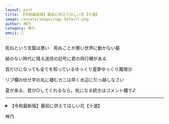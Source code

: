 ```yaml
---
layout: post
title: 【令和最新版】墓前に供えてほしい花【十選】
image: /assets/images/ogp_default.png
author: 神乃
category: 神乃
emoji: 🦀
---
```


<div class="tanka-area"><div class="tanka">
<p>死ねという言葉は悪い　死ぬことが悪い世界に動かない墓</p>
<p>紙のない時代に残る送信の記号に君の飛行機がある</p>
<p>首だけになっても全てを知っているゆっくり霊夢ゆっくり魔理沙</p>
<p>リプ欄の伏せ字の丸に棲むカニは早く水辺に引っ越しなさい</p>
<p>夏が来る、君が○してくれるなら。気になる続きはコメント欄で♪</p></div></div>

---

<details><summary>【令和最新版】墓前に供えてほしい花【十選】</summary>
死ねという言葉は悪い　死ぬことが悪い世界に動かない墓<br/>
紙のない時代に残る送信の記号に君の飛行機がある<br/>
首だけになっても全てを知っているゆっくり霊夢ゆっくり魔理沙<br/>
リプ欄の伏せ字の丸に棲むカニは早く水辺に引っ越しなさい<br/>
夏が来る、君が○してくれるなら。気になる続きはコメント欄で♪<br/>
</details>

神乃
